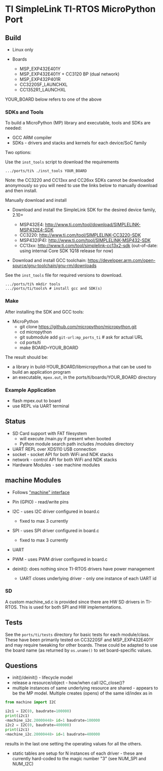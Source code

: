 # TI SimpleLink TI-RTOS MicroPython Port

## Build

* Linux only

* Boards
  * MSP_EXP432E401Y
  * MSP_EXP432E401Y + CC3120 BP (dual network)
  * MSP_EXP432P401R
  * CC3220SF_LAUNCHXL
  * CC1352R1_LAUNCHXL

YOUR_BOARD below refers to one of the above

### SDKs and Tools

To build a MicroPython (MP) library and executable, tools and SDKs are needed:

* GCC ARM compiler
* SDKs - drivers and stacks and kernels for each device/SoC family

Two options:

Use the `inst_tools` script to download the requirements

``` shell
.../ports/ti% ./inst_tools YOUR_BOARD
```

Note: the CC3220 and CC13xx and CC26xx SDKs cannot be downloaded anonymously so you will need to use the links below to manually download and then install.

Manually download and install

* Download and install the SimpleLink SDK for the desired device family, 2.10+
  * MSP432E4: http://www.ti.com/tool/download/SIMPLELINK-MSP432E4-SDK
  * CC3220: http://www.ti.com/tool/SIMPLELINK-CC3220-SDK
  * MSP432(P4): http://www.ti.com/tool/SIMPLELINK-MSP432-SDK
  * CC13xx: http://www.ti.com/tool/simplelink-cc13x2-sdk (out-of-date: using internal Core SDK 1Q18 release for now)

* Download and install GCC toolchain: https://developer.arm.com/open-source/gnu-toolchain/gnu-rm/downloads

See the `inst_tools` file for required versions to download.

``` shell
.../ports/ti% mkdir tools
.../ports/ti/tools% # install gcc and SDK(s)
```

### Make

After installing the SDK and GCC tools:

* MicroPython
  * git clone https://github.com/micropython/micropython.git
  * cd micropython
  * git submodule add `git-url:mp_ports_ti` # ask for actual URL
  * cd ports/ti
  * make BOARD=YOUR_BOARD

The result should be:

* a library in build-YOUR_BOARD/libmicropython.a that can be used to build an application program
* an executable, `mpex.out`, in the ports/ti/boards/YOUR_BOARD directory

### Example Application

* flash mpex.out to board
* use REPL via UART terminal

## Status

* SD Card support with FAT filesystem
  * will execute /main.py if present when booted
  * Python module search path includes /modules directory
* UART REPL over XDS110 USB connection
* socket - socket API for both WiFi and NDK stacks
* network - control API for both WiFi and NDK stacks
* Hardware Modules - see machine modules

## machine Modules

* Follows ["machine" interface](https://docs.micropython.org/en/latest/pyboard/library/machine.html)
* Pin (GPIO) - read/write pins
* I2C - uses I2C driver configured in board.c
  * fixed to max 3 currently
* SPI - uses SPI driver configured in board.c
  * fixed to max 3 currently
* UART
* PWM - uses PWM driver configured in board.c

* deinit(): does nothing since TI-RTOS drivers have power management
  * UART closes underlying driver - only one instance of each UART id

### SD

A custom machine_sd.c is provided since there are HW SD drivers in TI-RTOS. This is used for both SPI and HW implementations.

## Tests

See the `ports/ti/tests` directory for basic tests for each module/class. These have been primarily tested on CC3220SF and MSP_EXP432E401Y and may require tweaking for other boards. These could be adapted to use the board name (as returned by `os.uname()` to set board-specific values.

## Questions

* init()/deinit() - lifecycle model
* release a resource/object - how/when call I2C_close()?
* multiple instances of same underlying resource are shared - appears to
be the MP model. Multiple creates (opens) of the same id/index as in

``` python
from machine import I2C

i2c1 = I2C(0, baudrate=100000)
print(i2c1)
<machine_i2c.20000448> id=1 baudrate=100000
i2c2 = I2C(0, baudrate=400000)
print(i2c1)
<machine_i2c.20000448> id=1 baudrate=400000
```

results in the last one setting the operating values for all the others.

* static tables are setup for N instances of each driver - these are currently hard-coded to the magic number "3" (see NUM_SPI and NUM_I2C)
